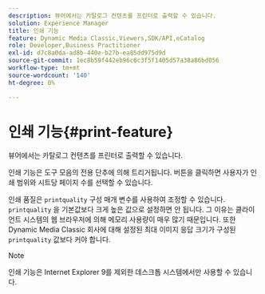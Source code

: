 ```yaml
---
description: 뷰어에서는 카탈로그 컨텐츠를 프린터로 출력할 수 있습니다.
solution: Experience Manager
title: 인쇄 기능
feature: Dynamic Media Classic,Viewers,SDK/API,eCatalog
role: Developer,Business Practitioner
exl-id: d7c8a0da-ad8b-440e-b27b-ea85dd975d9d
source-git-commit: 1ec8b59f442eb96c6c3f5f1405d57a38a86bd056
workflow-type: tm+mt
source-wordcount: '140'
ht-degree: 0%

---
```


# 인쇄 기능{#print-feature}

뷰어에서는 카탈로그 컨텐츠를 프린터로 출력할 수 있습니다.

인쇄 기능은 도구 모음의 전용 단추에 의해 트리거됩니다. 버튼을 클릭하면 사용자가 인쇄 범위와 시트당 페이지 수를 선택할 수 있습니다.

인쇄 품질은 `printquality` 구성 매개 변수를 사용하여 조정할 수 있습니다. `printquality` 을 기본값보다 크게 높은 값으로 설정하면 안 됩니다. 그 이유는 클라이언트 시스템의 웹 브라우저에 의해 메모리 사용량이 매우 많기 때문입니다. 또한 Dynamic Media Classic 회사에 대해 설정된 최대 이미지 응답 크기가 구성된 `printquality` 값보다 커야 합니다.

>[!NOTE]
>
>인쇄 기능은 Internet Explorer 9를 제외한 데스크톱 시스템에서만 사용할 수 있습니다.
